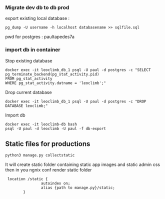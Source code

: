 ### Migrate dev db to db prod

export existing local database :
```
pg_dump -U username -h localhost databasename >> sqlfile.sql 
```
pwd for postgres : paultapedes7a

### import db in container

Stop existing database 
```
docker exec -it leoclimb_db_1 psql -U paul -d postgres -c "SELECT pg_terminate_backend(pg_stat_activity.pid)
FROM pg_stat_activity
WHERE pg_stat_activity.datname = 'leoclimb';"
```

Drop current database
```
docker exec -it leoclimb_db_1 psql -U paul -d postgres -c "DROP DATABASE leoclimb;"
```

Import db
```
docker exec -it leoclimb-db bash
psql -U paul -d leoclimb -U paul -f db-export
```

## Static files for productions

```
python3 manage.py collectstatic
```
It will create static folder containing static app images and static admin css
then in you ngnix conf render static folder
```
 location /static {
                autoindex on;
                alias {path to manage.py}/static;
        }
```